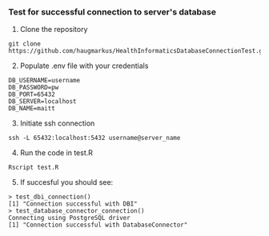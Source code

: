 ### Test for successful connection to server's database

  1. Clone the repository

  ```
  git clone https://github.com/haugmarkus/HealthInformaticsDatabaseConnectionTest.git
  ```

  2. Populate .env file with your credentials
  ```
  DB_USERNAME=username
  DB_PASSWORD=pw
  DB_PORT=65432
  DB_SERVER=localhost
  DB_NAME=maitt
  ```

  3. Initiate ssh connection

  ```
  ssh -L 65432:localhost:5432 username@server_name
  ```

  4. Run the code in test.R

  ```
  Rscript test.R
  ```

  5. If succesful you should see:

  ```
  > test_dbi_connection()
  [1] "Connection successful with DBI"
  > test_database_connector_connection()
  Connecting using PostgreSQL driver
  [1] "Connection successful with DatabaseConnector"
  ```
